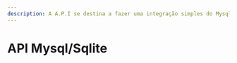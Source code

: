 ```yaml
---
description: A A.P.I se destina a fazer uma integração simples do Mysql e Sqlite
---
```


# API Mysql/Sqlite

